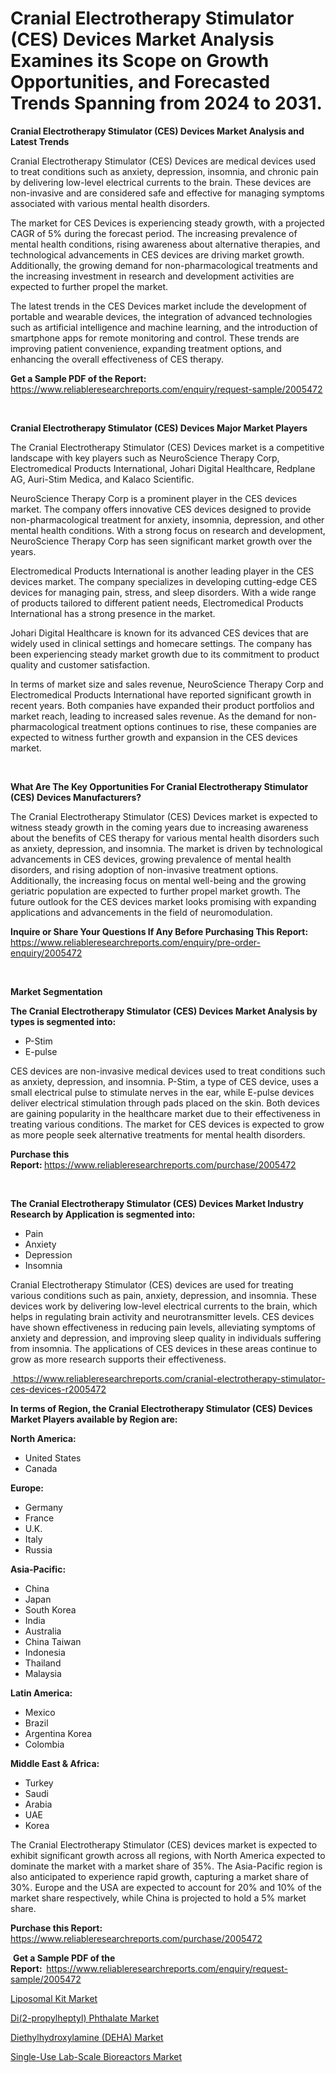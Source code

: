 <p><h1>Cranial Electrotherapy Stimulator (CES) Devices Market Analysis Examines its Scope on Growth Opportunities, and Forecasted Trends Spanning from 2024 to 2031.</h1></p><p><strong>Cranial Electrotherapy Stimulator (CES) Devices Market Analysis and Latest Trends</strong></p>
<p><p>Cranial Electrotherapy Stimulator (CES) Devices are medical devices used to treat conditions such as anxiety, depression, insomnia, and chronic pain by delivering low-level electrical currents to the brain. These devices are non-invasive and are considered safe and effective for managing symptoms associated with various mental health disorders.</p><p>The market for CES Devices is experiencing steady growth, with a projected CAGR of 5% during the forecast period. The increasing prevalence of mental health conditions, rising awareness about alternative therapies, and technological advancements in CES devices are driving market growth. Additionally, the growing demand for non-pharmacological treatments and the increasing investment in research and development activities are expected to further propel the market.</p><p>The latest trends in the CES Devices market include the development of portable and wearable devices, the integration of advanced technologies such as artificial intelligence and machine learning, and the introduction of smartphone apps for remote monitoring and control. These trends are improving patient convenience, expanding treatment options, and enhancing the overall effectiveness of CES therapy.</p></p>
<p><strong>Get a Sample PDF of the Report:&nbsp;</strong> <a href="https://www.reliableresearchreports.com/enquiry/request-sample/2005472">https://www.reliableresearchreports.com/enquiry/request-sample/2005472</a></p>
<p>&nbsp;</p>
<p><strong>Cranial Electrotherapy Stimulator (CES) Devices Major Market Players</strong></p>
<p><p>The Cranial Electrotherapy Stimulator (CES) Devices market is a competitive landscape with key players such as NeuroScience Therapy Corp, Electromedical Products International, Johari Digital Healthcare, Redplane AG, Auri-Stim Medica, and Kalaco Scientific. </p><p>NeuroScience Therapy Corp is a prominent player in the CES devices market. The company offers innovative CES devices designed to provide non-pharmacological treatment for anxiety, insomnia, depression, and other mental health conditions. With a strong focus on research and development, NeuroScience Therapy Corp has seen significant market growth over the years.</p><p>Electromedical Products International is another leading player in the CES devices market. The company specializes in developing cutting-edge CES devices for managing pain, stress, and sleep disorders. With a wide range of products tailored to different patient needs, Electromedical Products International has a strong presence in the market.</p><p>Johari Digital Healthcare is known for its advanced CES devices that are widely used in clinical settings and homecare settings. The company has been experiencing steady market growth due to its commitment to product quality and customer satisfaction.</p><p>In terms of market size and sales revenue, NeuroScience Therapy Corp and Electromedical Products International have reported significant growth in recent years. Both companies have expanded their product portfolios and market reach, leading to increased sales revenue. As the demand for non-pharmacological treatment options continues to rise, these companies are expected to witness further growth and expansion in the CES devices market.</p></p>
<p>&nbsp;</p>
<p><strong>What Are The Key Opportunities For Cranial Electrotherapy Stimulator (CES) Devices Manufacturers?</strong></p>
<p><p>The Cranial Electrotherapy Stimulator (CES) Devices market is expected to witness steady growth in the coming years due to increasing awareness about the benefits of CES therapy for various mental health disorders such as anxiety, depression, and insomnia. The market is driven by technological advancements in CES devices, growing prevalence of mental health disorders, and rising adoption of non-invasive treatment options. Additionally, the increasing focus on mental well-being and the growing geriatric population are expected to further propel market growth. The future outlook for the CES devices market looks promising with expanding applications and advancements in the field of neuromodulation.</p></p>
<p><strong>Inquire or Share Your Questions If Any Before Purchasing This Report:</strong> <a href="https://www.reliableresearchreports.com/enquiry/pre-order-enquiry/2005472">https://www.reliableresearchreports.com/enquiry/pre-order-enquiry/2005472</a></p>
<p>&nbsp;</p>
<p><strong>Market Segmentation</strong></p>
<p><strong>The Cranial Electrotherapy Stimulator (CES) Devices Market Analysis by types is segmented into:</strong></p>
<p><ul><li>P-Stim</li><li>E-pulse</li></ul></p>
<p><p>CES devices are non-invasive medical devices used to treat conditions such as anxiety, depression, and insomnia. P-Stim, a type of CES device, uses a small electrical pulse to stimulate nerves in the ear, while E-pulse devices deliver electrical stimulation through pads placed on the skin. Both devices are gaining popularity in the healthcare market due to their effectiveness in treating various conditions. The market for CES devices is expected to grow as more people seek alternative treatments for mental health disorders.</p></p>
<p><strong>Purchase this Report:&nbsp;</strong><a href="https://www.reliableresearchreports.com/purchase/2005472">https://www.reliableresearchreports.com/purchase/2005472</a></p>
<p>&nbsp;</p>
<p><strong>The Cranial Electrotherapy Stimulator (CES) Devices Market Industry Research by Application is segmented into:</strong></p>
<p><ul><li>Pain</li><li>Anxiety</li><li>Depression</li><li>Insomnia</li></ul></p>
<p><p>Cranial Electrotherapy Stimulator (CES) devices are used for treating various conditions such as pain, anxiety, depression, and insomnia. These devices work by delivering low-level electrical currents to the brain, which helps in regulating brain activity and neurotransmitter levels. CES devices have shown effectiveness in reducing pain levels, alleviating symptoms of anxiety and depression, and improving sleep quality in individuals suffering from insomnia. The applications of CES devices in these areas continue to grow as more research supports their effectiveness.</p></p>
<p><a href="https://www.reliableresearchreports.com/cranial-electrotherapy-stimulator-ces-devices-r2005472">&nbsp;https://www.reliableresearchreports.com/cranial-electrotherapy-stimulator-ces-devices-r2005472</a></p>
<p><strong>In terms of Region, the Cranial Electrotherapy Stimulator (CES) Devices Market Players available by Region are:</strong></p>
<p>
    <p> <strong> North America: </strong>
        <ul>
            <li>United States</li>
            <li>Canada</li>
        </ul>
        </p> 
    <p> <strong> Europe: </strong>
        <ul>
            <li>Germany</li>
            <li>France</li>
            <li>U.K.</li>
            <li>Italy</li>
            <li>Russia</li>
        </ul>
        </p> 
    <p> <strong> Asia-Pacific: </strong>
        <ul>
            <li>China</li>
            <li>Japan</li>
            <li>South Korea</li>
            <li>India</li>
            <li>Australia</li>
            <li>China Taiwan</li>
            <li>Indonesia</li>
            <li>Thailand</li>
            <li>Malaysia</li>
        </ul>
        </p> 
    <p> <strong> Latin America: </strong>
        <ul>
            <li>Mexico</li>
            <li>Brazil</li>
            <li>Argentina Korea</li>
            <li>Colombia</li>
        </ul>
        </p> 
    <p> <strong> Middle East & Africa: </strong>
        <ul>
            <li>Turkey</li>
            <li>Saudi</li>
            <li>Arabia</li>
            <li>UAE</li>
            <li>Korea</li>
        </ul>
    </p>
    </p>
<p><p>The Cranial Electrotherapy Stimulator (CES) devices market is expected to exhibit significant growth across all regions, with North America expected to dominate the market with a market share of 35%. The Asia-Pacific region is also anticipated to experience rapid growth, capturing a market share of 30%. Europe and the USA are expected to account for 20% and 10% of the market share respectively, while China is projected to hold a 5% market share.</p></p>
<p><strong>Purchase this Report: </strong><a href="https://www.reliableresearchreports.com/purchase/2005472">https://www.reliableresearchreports.com/purchase/2005472</a></p>
<p>&nbsp;<strong>Get a Sample PDF of the Report:&nbsp;&nbsp;</strong><a href="https://www.reliableresearchreports.com/enquiry/request-sample/2005472">https://www.reliableresearchreports.com/enquiry/request-sample/2005472</a></p>
<p><strong></strong></p>
<p><p><a href="https://github.com/mancsybtousav/Market-Research-Report-List-2/blob/main/liposomal-kit-market.md">Liposomal Kit Market</a></p><p><a href="https://issuu.com/reportprime-2/docs/di2-propylheptyl-phthalate-market-size-2030.pptx">Di(2-propylheptyl) Phthalate Market</a></p><p><a href="https://issuu.com/reportprime-2/docs/diethylhydroxylamine-deha-market-size-2030.pptx">Diethylhydroxylamine (DEHA) Market</a></p><p><a href="https://github.com/josesg55/Market-Research-Report-List-2/blob/main/single-use-lab-scale-bioreactors-market.md">Single-Use Lab-Scale Bioreactors Market</a></p></p>